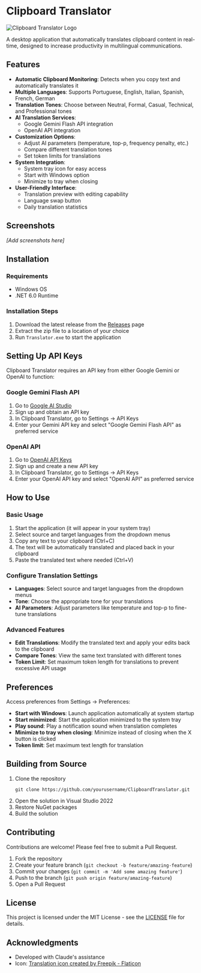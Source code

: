 # Clipboard Translator

![Clipboard Translator Logo](Resources/translate_icon.png)

A desktop application that automatically translates clipboard content in real-time, designed to increase productivity in multilingual communications.

## Features

- **Automatic Clipboard Monitoring**: Detects when you copy text and automatically translates it
- **Multiple Languages**: Supports Portuguese, English, Italian, Spanish, French, German
- **Translation Tones**: Choose between Neutral, Formal, Casual, Technical, and Professional tones
- **AI Translation Services**: 
  - Google Gemini Flash API integration
  - OpenAI API integration
- **Customization Options**:
  - Adjust AI parameters (temperature, top-p, frequency penalty, etc.)
  - Compare different translation tones
  - Set token limits for translations
- **System Integration**:
  - System tray icon for easy access
  - Start with Windows option
  - Minimize to tray when closing
- **User-Friendly Interface**:
  - Translation preview with editing capability
  - Language swap button
  - Daily translation statistics

## Screenshots

*[Add screenshots here]*

## Installation

### Requirements
- Windows OS
- .NET 6.0 Runtime

### Installation Steps
1. Download the latest release from the [Releases](https://github.com/yourusername/ClipboardTranslator/releases) page
2. Extract the zip file to a location of your choice
3. Run `Translator.exe` to start the application

## Setting Up API Keys

Clipboard Translator requires an API key from either Google Gemini or OpenAI to function:

### Google Gemini Flash API
1. Go to [Google AI Studio](https://ai.google.dev/tutorials/ai-studio_quickstart)
2. Sign up and obtain an API key
3. In Clipboard Translator, go to Settings → API Keys
4. Enter your Gemini API key and select "Google Gemini Flash API" as preferred service

### OpenAI API
1. Go to [OpenAI API Keys](https://platform.openai.com/api-keys)
2. Sign up and create a new API key
3. In Clipboard Translator, go to Settings → API Keys
4. Enter your OpenAI API key and select "OpenAI API" as preferred service

## How to Use

### Basic Usage
1. Start the application (it will appear in your system tray)
2. Select source and target languages from the dropdown menus
3. Copy any text to your clipboard (Ctrl+C)
4. The text will be automatically translated and placed back in your clipboard
5. Paste the translated text where needed (Ctrl+V)

### Configure Translation Settings
- **Languages**: Select source and target languages from the dropdown menus
- **Tone**: Choose the appropriate tone for your translations
- **AI Parameters**: Adjust parameters like temperature and top-p to fine-tune translations

### Advanced Features
- **Edit Translations**: Modify the translated text and apply your edits back to the clipboard
- **Compare Tones**: View the same text translated with different tones
- **Token Limit**: Set maximum token length for translations to prevent excessive API usage

## Preferences

Access preferences from Settings → Preferences:

- **Start with Windows**: Launch application automatically at system startup
- **Start minimized**: Start the application minimized to the system tray
- **Play sound**: Play a notification sound when translation completes
- **Minimize to tray when closing**: Minimize instead of closing when the X button is clicked
- **Token limit**: Set maximum text length for translation

## Building from Source

1. Clone the repository
   ```
   git clone https://github.com/yourusername/ClipboardTranslator.git
   ```
2. Open the solution in Visual Studio 2022
3. Restore NuGet packages
4. Build the solution

## Contributing

Contributions are welcome! Please feel free to submit a Pull Request.

1. Fork the repository
2. Create your feature branch (`git checkout -b feature/amazing-feature`)
3. Commit your changes (`git commit -m 'Add some amazing feature'`)
4. Push to the branch (`git push origin feature/amazing-feature`)
5. Open a Pull Request

## License

This project is licensed under the MIT License - see the [LICENSE](LICENSE) file for details.

## Acknowledgments

- Developed with Claude's assistance
- Icon: [Translation icon created by Freepik - Flaticon](https://www.flaticon.com/free-icons/translation)
